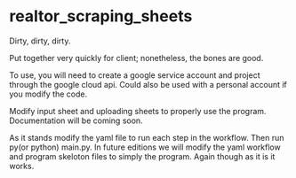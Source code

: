 # realtor_scraping_sheets
Dirty, dirty, dirty.  

Put together very quickly for client; nonetheless, the bones are good.  

To use, you will need to create a google service account and project through the google cloud api.  Could also be used with a personal account if you modify the code.  

Modify input sheet and uploading sheets to properly use the program.  Documentation will be coming soon.

As it stands modify the yaml file to run each step in the workflow.  Then run py(or python) main.py.  In future editions we will modify the yaml workflow and program skeloton files to simply the program.  Again though as it is it works.  
